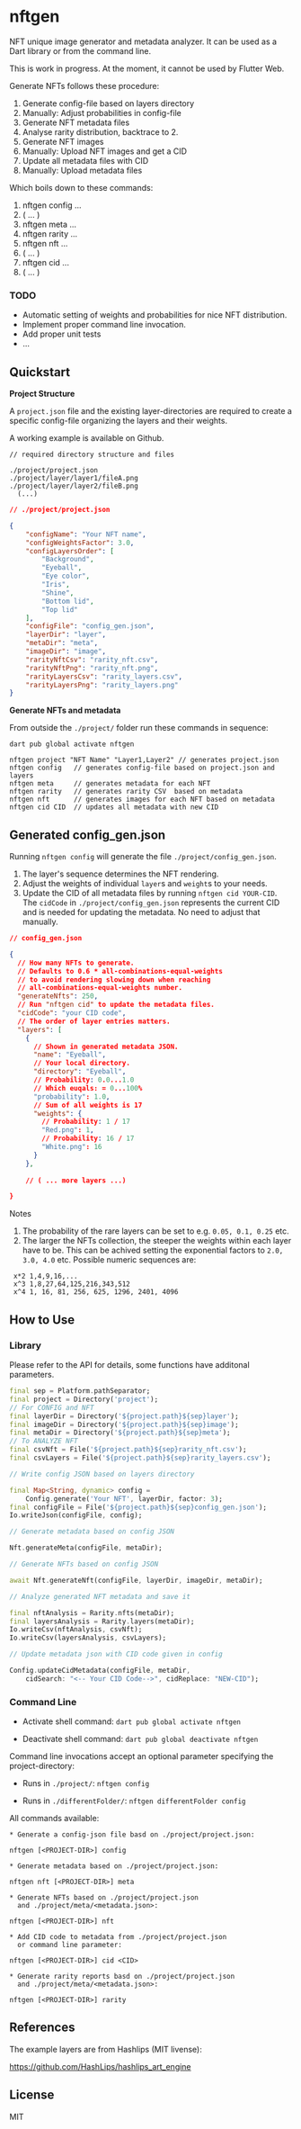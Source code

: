 # nftgen

NFT unique image generator and metadata analyzer. It can be used as a Dart library or from the command line.

This is work in progress. At the moment, it cannot be used by Flutter Web.

Generate NFTs follows these procedure:

1. Generate config-file based on layers directory
2. Manually: Adjust probabilities in config-file  
3. Generate NFT metadata files
4. Analyse rarity distribution, backtrace to 2.
5. Generate NFT images
6. Manually: Upload NFT images and get a CID
7. Update all metadata files with CID 
8. Manually: Upload metadata files

Which boils down to these commands:

1. nftgen config ...
2. ( ... )
3. nftgen meta ...
4. nftgen rarity ...
5. nftgen nft ...
6. ( ... )
8. nftgen cid ...
9. ( ... )

### TODO 

* Automatic setting of weights and probabilities for nice NFT distribution.
* Implement proper command line invocation.
* Add proper unit tests
* ...

## Quickstart

**Project Structure**

A `project.json` file and the existing layer-directories are required 
to create a specific config-file organizing the layers and their weights.

A working example is available on Github.

```shell
// required directory structure and files

./project/project.json
./project/layer/layer1/fileA.png
./project/layer/layer2/fileB.png
  (...)
```

```json
// ./project/project.json

{
    "configName": "Your NFT name",
    "configWeightsFactor": 3.0,
    "configLayersOrder": [
        "Background",
        "Eyeball",
        "Eye color",
        "Iris",
        "Shine",
        "Bottom lid",
        "Top lid"
    ],
    "configFile": "config_gen.json",
    "layerDir": "layer",
    "metaDir": "meta",
    "imageDir": "image",
    "rarityNftCsv": "rarity_nft.csv",
    "rarityNftPng": "rarity_nft.png",
    "rarityLayersCsv": "rarity_layers.csv",
    "rarityLayersPng": "rarity_layers.png"
}
```
**Generate NFTs and metadata**

From outside the `./project/` folder run these commands in sequence:

```shell
dart pub global activate nftgen

nftgen project "NFT Name" "Layer1,Layer2" // generates project.json
nftgen config   // generates config-file based on project.json and layers
nftgen meta     // generates metadata for each NFT
nftgen rarity   // generates rarity CSV  based on metadata
nftgen nft      // generates images for each NFT based on metadata
nftgen cid CID  // updates all metadata with new CID
```

## Generated config_gen.json

Running `nftgen config` will generate the file `./project/config_gen.json`.

1. The layer's sequence determines the NFT rendering.
2. Adjust the weights of individual `layer`s and `weight`s to your needs. 
3. Update the CID of all metadata files by running `nftgen cid YOUR-CID`. The `cidCode` in `./project/config_gen.json` represents the current CID and is needed for updating the metadata. No need to adjust that manually.

```JSON
// config_gen.json

{
  // How many NFTs to generate.
  // Defaults to 0.6 * all-combinations-equal-weights 
  // to avoid rendering slowing down when reaching
  // all-combinations-equal-weights number. 
  "generateNfts": 250, 
  // Run "nftgen cid" to update the metadata files.
  "cidCode": "your CID code", 
  // The order of layer entries matters.
  "layers": [ 
    {
      // Shown in generated metadata JSON.
      "name": "Eyeball",  
      // Your local directory.
      "directory": "Eyeball",
      // Probability: 0.0...1.0 
      // Which euqals: = 0...100% 
      "probability": 1.0, 
      // Sum of all weights is 17
      "weights": {
        // Probability: 1 / 17
        "Red.png": 1, 
        // Probability: 16 / 17
        "White.png": 16 
      }
    },
    
    // ( ... more layers ...)

}
```

Notes

1. The probability of the rare layers can be set to e.g. `0.05, 0.1, 0.25` etc.
2. The larger the NFTs collection, the steeper the weights within each layer have to be. This can be achived setting the exponential factors to `2.0, 3.0, 4.0` etc. Possible numeric sequences are:

```shell
 x*2 1,4,9,16,...
 x^3 1,8,27,64,125,216,343,512
 x^4 1, 16, 81, 256, 625, 1296, 2401, 4096
```

## How to Use

### Library

Please refer to the API for details, some functions have additonal parameters.

```dart
final sep = Platform.pathSeparator;
final project = Directory('project');
// For CONFIG and NFT
final layerDir = Directory('${project.path}${sep}layer');
final imageDir = Directory('${project.path}${sep}image');
final metaDir = Directory('${project.path}${sep}meta');
// To ANALYZE NFT
final csvNft = File('${project.path}${sep}rarity_nft.csv');
final csvLayers = File('${project.path}${sep}rarity_layers.csv');

// Write config JSON based on layers directory

final Map<String, dynamic> config =
    Config.generate('Your NFT', layerDir, factor: 3);
final configFile = File('${project.path}${sep}config_gen.json');
Io.writeJson(configFile, config);

// Generate metadata based on config JSON

Nft.generateMeta(configFile, metaDir);

// Generate NFTs based on config JSON

await Nft.generateNft(configFile, layerDir, imageDir, metaDir);

// Analyze generated NFT metadata and save it

final nftAnalysis = Rarity.nfts(metaDir);
final layersAnalysis = Rarity.layers(metaDir);
Io.writeCsv(nftAnalysis, csvNft);
Io.writeCsv(layersAnalysis, csvLayers);

// Update metadata json with CID code given in config

Config.updateCidMetadata(configFile, metaDir,
    cidSearch: "<-- Your CID Code-->", cidReplace: "NEW-CID");
```

### Command Line

* Activate shell command: `dart pub global activate nftgen`

* Deactivate shell command: `dart pub global deactivate nftgen`

Command line invocations accept an optional parameter specifying the project-directory:

* Runs in `./project/`: `nftgen config`

* Runs in `./differentFolder/`: `nftgen differentFolder config`

All commands available:

```shell
* Generate a config-json file basd on ./project/project.json:

nftgen [<PROJECT-DIR>] config 

* Generate metadata based on ./project/project.json:

nftgen nft [<PROJECT-DIR>] meta 

* Generate NFTs based on ./project/project.json 
  and ./project/meta/<metadata.json>:

nftgen [<PROJECT-DIR>] nft 

* Add CID code to metadata from ./project/project.json 
  or command line parameter:

nftgen [<PROJECT-DIR>] cid <CID>

* Generate rarity reports basd on ./project/project.json
  and ./project/meta/<metadata.json>:

nftgen [<PROJECT-DIR>] rarity 
```

## References

The example layers are from Hashlips (MIT livense):

https://github.com/HashLips/hashlips_art_engine

## License

MIT